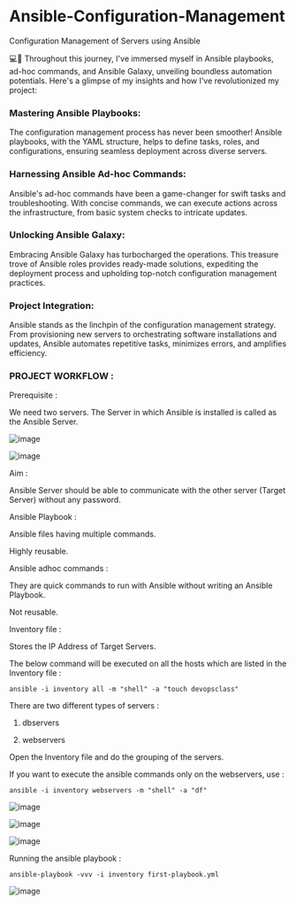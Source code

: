 # Ansible-Configuration-Management
Configuration Management of Servers using Ansible


💻🔧 Throughout this journey, I've immersed myself in Ansible playbooks, ad-hoc commands, and Ansible Galaxy, unveiling boundless automation potentials. Here's a glimpse of my insights and how I've revolutionized my project:

### Mastering Ansible Playbooks: 
The configuration management process has never been smoother! Ansible playbooks, with the YAML structure, helps to define tasks, roles, and configurations, ensuring seamless deployment across diverse servers.

### Harnessing Ansible Ad-hoc Commands: 
Ansible's ad-hoc commands have been a game-changer for swift tasks and troubleshooting. With concise commands, we can execute actions across the infrastructure, from basic system checks to intricate updates.

### Unlocking Ansible Galaxy: 
Embracing Ansible Galaxy has turbocharged the operations. This treasure trove of Ansible roles provides ready-made solutions, expediting the deployment process and upholding top-notch configuration management practices.

### Project Integration: 
Ansible stands as the linchpin of the configuration management strategy. From provisioning new servers to orchestrating software installations and updates, Ansible automates repetitive tasks, minimizes errors, and amplifies efficiency.

### PROJECT WORKFLOW :

Prerequisite :

We need two servers. The Server in which Ansible is installed is called as the Ansible Server. 

![image](https://github.com/vighas-ks-16/Ansible-Configuration-Management/assets/107311113/3f599c6b-a22e-475e-afa4-ef6c52ea87cd)

![image](https://github.com/vighas-ks-16/Ansible-Configuration-Management/assets/107311113/2bad6887-f41c-4513-a606-ba0df4826fe9)



Aim :

Ansible Server should be able to communicate with the other server (Target Server) without any password.

Ansible Playbook :

Ansible files having multiple commands.

Highly reusable.

Ansible adhoc commands :

They are quick commands to run with Ansible without writing an Ansible Playbook.

Not reusable.

Inventory file :

Stores the IP Address of Target Servers.

The below command will be executed on all the hosts which are listed in the Inventory file :

```
ansible -i inventory all -m "shell" -a "touch devopsclass"
```

There are two different types of servers :

1. dbservers
   
2. webservers

Open the Inventory file and do the grouping of the servers.

If you want to execute the ansible commands only on the webservers, use :

```
ansible -i inventory webservers -m "shell" -a "df"
```

![image](https://github.com/vighas-ks-16/Ansible-Configuration-Management/assets/107311113/35312845-61cf-4dbf-9435-2abfa842f75e)

![image](https://github.com/vighas-ks-16/Ansible-Configuration-Management/assets/107311113/4c1477fd-3502-4edc-ae15-17b945667168)

![image](https://github.com/vighas-ks-16/Ansible-Configuration-Management/assets/107311113/a776eb61-167f-4979-b29e-e8bf2e8bd844)





Running the ansible playbook :

```
ansible-playbook -vvv -i inventory first-playbook.yml
```

![image](https://github.com/vighas-ks-16/Ansible-Configuration-Management/assets/107311113/647b2f5b-8f86-4f90-b76f-e3e7e7ed3f4e)



